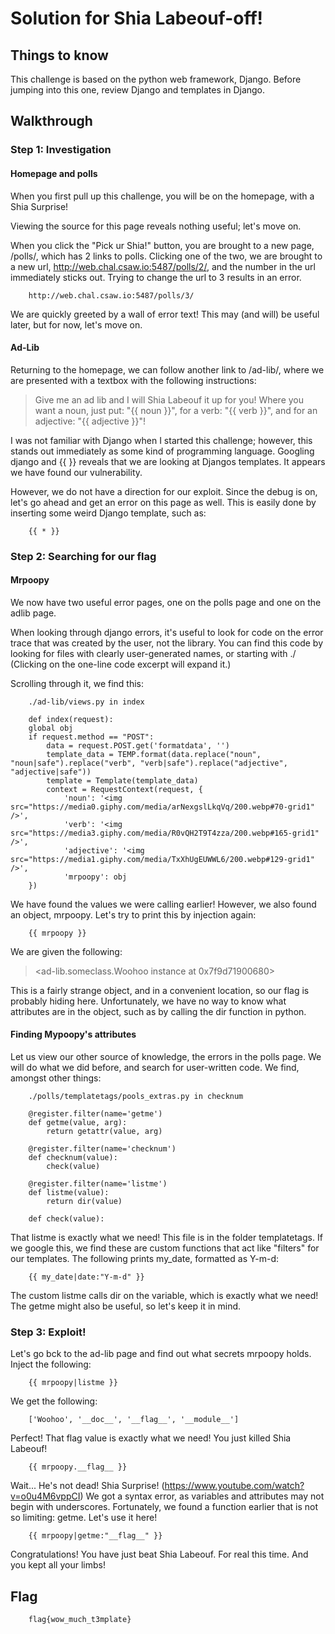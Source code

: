 # Solution for Shia Labeouf-off!

## Things to know

This challenge is based on the python web framework, Django. Before jumping into this one, review Django and templates in Django.

## Walkthrough

### Step 1: Investigation

#### Homepage and polls

When you first pull up this challenge, you will be on the homepage, with a Shia Surprise!

Viewing the source for this page reveals nothing useful; let's move on.

When you click the "Pick ur Shia!" button, you are brought to a new page, /polls/, which has 2 links to polls. Clicking one of the two, we are brought to a new url, http://web.chal.csaw.io:5487/polls/2/, and the number in the url immediately sticks out. Trying to change the url to 3 results in an error.

		http://web.chal.csaw.io:5487/polls/3/

We are quickly greeted by a wall of error text! This may (and will) be useful later, but for now, let's move on.

#### Ad-Lib

Returning to the homepage, we can follow another link to /ad-lib/, where we are presented with a textbox with the following instructions:

> Give me an ad lib and I will Shia Labeouf it up for you!
> Where you want a noun, just put: "{{ noun }}", for a verb: "{{ verb }}", and for an adjective: "{{ adjective }}"!

I was not familiar with Django when I started this challenge; however, this stands out immediately as some kind of programming language. Googling django and {{ }} reveals that we are looking at Djangos templates. It appears we have found our vulnerability.

However, we do not have a direction for our exploit. Since the debug is on, let's go ahead and get an error on this page as well. This is easily done by inserting some weird Django template, such as:

		{{ * }}

### Step 2: Searching for our flag

#### Mrpoopy

We now have two useful error pages, one on the polls page and one on the adlib page.

When looking through django errors, it's useful to look for code on the error trace that was created by the user, not the library. You can find this code by looking for files with clearly user-generated names, or starting with ./  (Clicking on the one-line code excerpt will expand it.)

Scrolling through it, we find this:

		./ad-lib/views.py in index

		def index(request):
		global obj
		if request.method == "POST":
			data = request.POST.get('formatdata', '')
			template_data = TEMP.format(data.replace("noun", "noun|safe").replace("verb", "verb|safe").replace("adjective", "adjective|safe"))
			template = Template(template_data)
			context = RequestContext(request, {
				'noun': '<img src="https://media0.giphy.com/media/arNexgslLkqVq/200.webp#70-grid1" />',
				'verb': '<img src="https://media3.giphy.com/media/R0vQH2T9T4zza/200.webp#165-grid1" />',
				'adjective': '<img src="https://media1.giphy.com/media/TxXhUgEUWWL6/200.webp#129-grid1" />',
				'mrpoopy': obj
		})

We have found the values we were calling earlier! However, we also found an object, mrpoopy. Let's try to print this by injection again:

		{{ mrpoopy }}

We are given the following:

> <ad-lib.someclass.Woohoo instance at 0x7f9d71900680>

This is a fairly strange object, and in a convenient location, so our flag is probably hiding here. Unfortunately, we have no way to know what attributes are in the object, such as by calling the dir function in python.

#### Finding Mypoopy's attributes

Let us view our other source of knowledge, the errors in the polls page. We will do what we did before, and search for user-written code. We find, amongst other things:

		./polls/templatetags/pools_extras.py in checknum

		@register.filter(name='getme')
		def getme(value, arg):
			return getattr(value, arg)

		@register.filter(name='checknum')
		def checknum(value):
			check(value)

		@register.filter(name='listme')
		def listme(value):
			return dir(value)

		def check(value):

That listme is exactly what we need! This file is in the folder templatetags. If we google this, we find these are custom functions that act like "filters" for our templates. The following prints my_date, formatted as Y-m-d:

		{{ my_date|date:"Y-m-d" }}

The custom listme calls dir on the variable, which is exactly what we need! The getme might also be useful, so let's keep it in mind.

### Step 3: Exploit!

Let's go bck to the ad-lib page and find out what secrets mrpoopy holds. Inject the following:

		{{ mrpoopy|listme }}

We get the following:

		['Woohoo', '__doc__', '__flag__', '__module__']

Perfect! That flag value is exactly what we need! You just killed Shia Labeouf!

		{{ mrpoopy.__flag__ }}

Wait... He's not dead! Shia Surprise! (https://www.youtube.com/watch?v=o0u4M6vppCI) We got a syntax error, as variables and attributes may not begin with underscores. Fortunately, we found a function earlier that is not so limiting: getme. Let's use it here!

		{{ mrpoopy|getme:"__flag__" }}

Congratulations! You have just beat Shia Labeouf. For real this time. And you kept all your limbs!

## Flag

		flag{wow_much_t3mplate}
